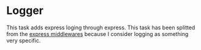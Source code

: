 # Logger

This task adds express loging through express. This task has been splitted from the [express middlewares](./express-middleware) because I consider logging as something very specific.
